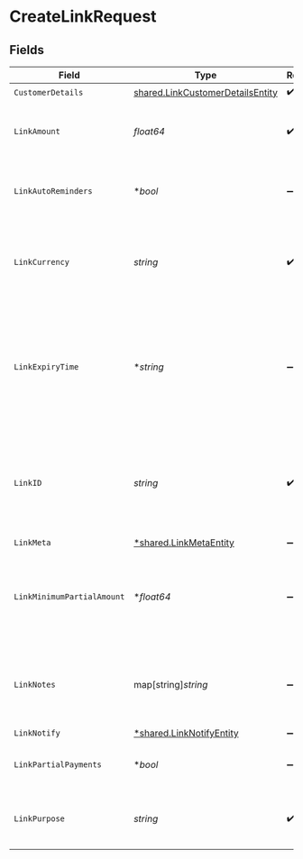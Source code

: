 # CreateLinkRequest


## Fields

| Field                                                                                                                                                                                       | Type                                                                                                                                                                                        | Required                                                                                                                                                                                    | Description                                                                                                                                                                                 | Example                                                                                                                                                                                     |
| ------------------------------------------------------------------------------------------------------------------------------------------------------------------------------------------- | ------------------------------------------------------------------------------------------------------------------------------------------------------------------------------------------- | ------------------------------------------------------------------------------------------------------------------------------------------------------------------------------------------- | ------------------------------------------------------------------------------------------------------------------------------------------------------------------------------------------- | ------------------------------------------------------------------------------------------------------------------------------------------------------------------------------------------- |
| `CustomerDetails`                                                                                                                                                                           | [shared.LinkCustomerDetailsEntity](../../../pkg/models/shared/linkcustomerdetailsentity.md)                                                                                                 | :heavy_check_mark:                                                                                                                                                                          | N/A                                                                                                                                                                                         | {"customer_name":"John Doe","customer_phone":"9999999999","customer_email":"john@cashfree.com"}                                                                                             |
| `LinkAmount`                                                                                                                                                                                | *float64*                                                                                                                                                                                   | :heavy_check_mark:                                                                                                                                                                          | Amount to be collected using this link. Provide upto two decimals for paise.                                                                                                                |                                                                                                                                                                                             |
| `LinkAutoReminders`                                                                                                                                                                         | **bool*                                                                                                                                                                                     | :heavy_minus_sign:                                                                                                                                                                          | If "true", reminders will be sent to customers for collecting payments.                                                                                                                     |                                                                                                                                                                                             |
| `LinkCurrency`                                                                                                                                                                              | *string*                                                                                                                                                                                    | :heavy_check_mark:                                                                                                                                                                          | Currency for the payment link. Default is INR. Contact care@cashfree.com to enable new currencies.                                                                                          |                                                                                                                                                                                             |
| `LinkExpiryTime`                                                                                                                                                                            | **string*                                                                                                                                                                                   | :heavy_minus_sign:                                                                                                                                                                          | Time after which the link expires. Customers will not be able to make the payment beyond the time specified here. You can provide them in a valid ISO 8601 time format. Default is 30 days. |                                                                                                                                                                                             |
| `LinkID`                                                                                                                                                                                    | *string*                                                                                                                                                                                    | :heavy_check_mark:                                                                                                                                                                          | Unique Identifier (provided by merchant) for the Link. Alphanumeric and only - and _ allowed (50 character limit). Use this for other link-related APIs.                                    |                                                                                                                                                                                             |
| `LinkMeta`                                                                                                                                                                                  | [*shared.LinkMetaEntity](../../../pkg/models/shared/linkmetaentity.md)                                                                                                                      | :heavy_minus_sign:                                                                                                                                                                          | N/A                                                                                                                                                                                         | {"notify_url":"https://ee08e626ecd88c61c85f5c69c0418cb5.m.pipedream.net","upi_intent":false,"return_url":"https://b8af79f41056.eu.ngrok.io"}                                                |
| `LinkMinimumPartialAmount`                                                                                                                                                                  | **float64*                                                                                                                                                                                  | :heavy_minus_sign:                                                                                                                                                                          | Minimum amount in first installment that needs to be paid by the customer if partial payments are enabled. This should be less than the link_amount.                                        |                                                                                                                                                                                             |
| `LinkNotes`                                                                                                                                                                                 | map[string]*string*                                                                                                                                                                         | :heavy_minus_sign:                                                                                                                                                                          | Key-value pair that can be used to store additional information about the entity. Maximum 5 key-value pairs                                                                                 | {"key_1":"value_1","key_2":"value_2"}                                                                                                                                                       |
| `LinkNotify`                                                                                                                                                                                | [*shared.LinkNotifyEntity](../../../pkg/models/shared/linknotifyentity.md)                                                                                                                  | :heavy_minus_sign:                                                                                                                                                                          | N/A                                                                                                                                                                                         | {"send_sms":false,"send_email":true}                                                                                                                                                        |
| `LinkPartialPayments`                                                                                                                                                                       | **bool*                                                                                                                                                                                     | :heavy_minus_sign:                                                                                                                                                                          | If "true", customer can make partial payments for the link.                                                                                                                                 |                                                                                                                                                                                             |
| `LinkPurpose`                                                                                                                                                                               | *string*                                                                                                                                                                                    | :heavy_check_mark:                                                                                                                                                                          | A brief description for which payment must be collected. This is shown to the customer.                                                                                                     |                                                                                                                                                                                             |